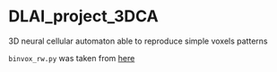 # DLAI_project_3DCA
3D neural cellular automaton able to reproduce simple voxels patterns

<code>binvox_rw.py</code> was taken from [here]( https://github.com/dimatura/binvox-rw-py)
